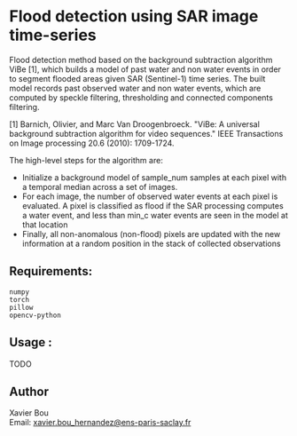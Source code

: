 # Flood detection using SAR image time-series

Flood detection method based on the background subtraction algorithm ViBe [1], which builds a model of past water and non water events in order to segment flooded areas given SAR (Sentinel-1) time series. The built model records past observed water and non water events, which are computed by speckle filtering, thresholding and connected components filtering.

[1] Barnich, Olivier, and Marc Van Droogenbroeck. "ViBe: A universal background subtraction algorithm for video sequences." IEEE Transactions on Image processing 20.6 (2010): 1709-1724.

The high-level steps for the algorithm are:
* Initialize a background model of sample_num samples at each pixel with a temporal median across a set of images.
* For each image, the number of observed water events at each pixel is evaluated. A pixel is classified as flood if the SAR processing computes a water event, and less than min_c water events are seen in the model at that location
* Finally, all non-anomalous (non-flood) pixels are updated with the new information at a random position in the stack of collected observations

## Requirements:
    numpy
    torch
    pillow
    opencv-python

## Usage :
TODO

## Author
Xavier Bou\
Email: xavier.bou_hernandez@ens-paris-saclay.fr